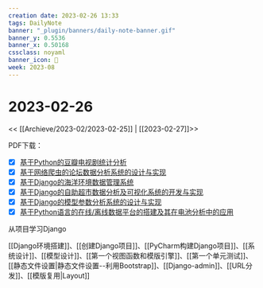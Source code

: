 ```yaml
---
creation date: 2023-02-26 13:33
tags: DailyNote
banner: "_plugin/banners/daily-note-banner.gif"
banner_y: 0.5536
banner_x: 0.50168
cssclass: noyaml
banner_icon: 💌
week: 2023-08
---
```


# 2023-02-26

<< [[Archieve/2023-02/2023-02-25]] | [[2023-02-27]]>>


PDF下载：

- [x] [基于Python的豆瓣电视剧统计分析](https://search.cn-ki.net/doc_detail?uid=a635d7fc-4b0b-4dfe-a840-9be2abd06e07)
- [x] [基于网络爬虫的论坛数据分析系统的设计与实现](https://search.cn-ki.net/doc_detail?uid=2ad3f732-c8ab-4980-944e-4f2837d6551f)
- [x] [基于Django的海洋环境数据管理系统](https://search.cn-ki.net/doc_detail?uid=a2d558f0-0e14-4635-b024-4834ed4e656a)
- [x] [基于Django的自助超市数据分析及可视化系统的开发与实现](https://search.cn-ki.net/doc_detail?uid=a3ac1c10-1c7e-48c0-b1b5-3af05cec575d)
- [x] [基于Django的模型参数分析系统的设计与实现](https://search.cn-ki.net/doc_detail?uid=fe7eba86-e5f5-4dfc-bc21-9ddca4d68942)
- [x] [基于Python语言的在线/离线数据平台的搭建及其在电池分析中的应用](https://search.cn-ki.net/doc_detail?uid=bb286b3c-dc1a-4415-bb10-d2b5d68cc205)

从项目学习Django

[[Django环境搭建]]、[[创建Django项目]]、[[PyCharm构建Django项目]]、[[系统设计]]、[[模型设计]]、[[第一个视图函数和模版引擎]]、[[第一个单元测试]]、[[静态文件设置|静态文件设置--利用Bootstrap]]、[[Django-admin]]、[[URL分发]]、[[模版复用|Layout]]


